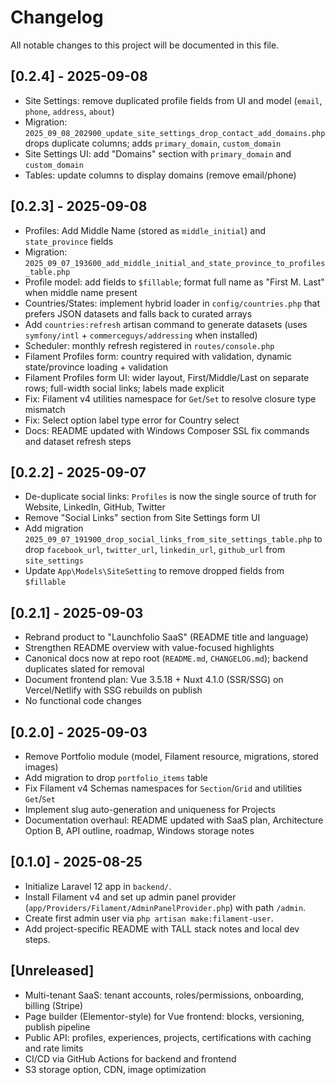 # Changelog

All notable changes to this project will be documented in this file.

## [0.2.4] - 2025-09-08

- Site Settings: remove duplicated profile fields from UI and model (`email`, `phone`, `address`, `about`)
- Migration: `2025_09_08_202900_update_site_settings_drop_contact_add_domains.php` drops duplicate columns; adds `primary_domain`, `custom_domain`
- Site Settings UI: add "Domains" section with `primary_domain` and `custom_domain`
- Tables: update columns to display domains (remove email/phone)

## [0.2.3] - 2025-09-08

- Profiles: Add Middle Name (stored as `middle_initial`) and `state_province` fields
- Migration: `2025_09_07_193600_add_middle_initial_and_state_province_to_profiles_table.php`
- Profile model: add fields to `$fillable`; format full name as "First M. Last" when middle name present
- Countries/States: implement hybrid loader in `config/countries.php` that prefers JSON datasets and falls back to curated arrays
- Add `countries:refresh` artisan command to generate datasets (uses `symfony/intl` + `commerceguys/addressing` when installed)
- Scheduler: monthly refresh registered in `routes/console.php`
- Filament Profiles form: country required with validation, dynamic state/province loading + validation
- Filament Profiles form UI: wider layout, First/Middle/Last on separate rows; full-width social links; labels made explicit
- Fix: Filament v4 utilities namespace for `Get`/`Set` to resolve closure type mismatch
- Fix: Select option label type error for Country select
- Docs: README updated with Windows Composer SSL fix commands and dataset refresh steps

## [0.2.2] - 2025-09-07

- De-duplicate social links: `Profiles` is now the single source of truth for Website, LinkedIn, GitHub, Twitter
- Remove "Social Links" section from Site Settings form UI
- Add migration `2025_09_07_191900_drop_social_links_from_site_settings_table.php` to drop `facebook_url`, `twitter_url`, `linkedin_url`, `github_url` from `site_settings`
- Update `App\Models\SiteSetting` to remove dropped fields from `$fillable`

## [0.2.1] - 2025-09-03

- Rebrand product to "Launchfolio SaaS" (README title and language)
- Strengthen README overview with value-focused highlights
- Canonical docs now at repo root (`README.md`, `CHANGELOG.md`); backend duplicates slated for removal
- Document frontend plan: Vue 3.5.18 + Nuxt 4.1.0 (SSR/SSG) on Vercel/Netlify with SSG rebuilds on publish
- No functional code changes

## [0.2.0] - 2025-09-03

- Remove Portfolio module (model, Filament resource, migrations, stored images)
- Add migration to drop `portfolio_items` table
- Fix Filament v4 Schemas namespaces for `Section`/`Grid` and utilities `Get`/`Set`
- Implement slug auto-generation and uniqueness for Projects
- Documentation overhaul: README updated with SaaS plan, Architecture Option B, API outline, roadmap, Windows storage notes

## [0.1.0] - 2025-08-25

- Initialize Laravel 12 app in `backend/`.
- Install Filament v4 and set up admin panel provider (`app/Providers/Filament/AdminPanelProvider.php`) with path `/admin`.
- Create first admin user via `php artisan make:filament-user`.
- Add project-specific README with TALL stack notes and local dev steps.

## [Unreleased]

- Multi-tenant SaaS: tenant accounts, roles/permissions, onboarding, billing (Stripe)
- Page builder (Elementor-style) for Vue frontend: blocks, versioning, publish pipeline
- Public API: profiles, experiences, projects, certifications with caching and rate limits
- CI/CD via GitHub Actions for backend and frontend
- S3 storage option, CDN, image optimization
